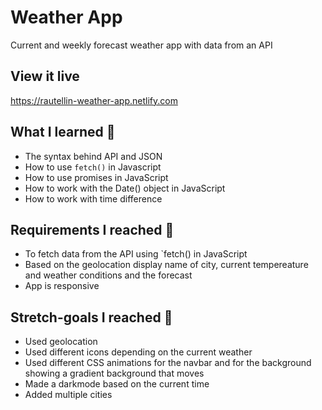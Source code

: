 # Weather App 

Current and weekly forecast weather app with data from an API

## View it live

https://rautellin-weather-app.netlify.com

## What I learned 🧠

* The syntax behind API and JSON
* How to use `fetch()` in Javascript
* How to use promises in JavaScript
* How to work with the Date() object in JavaScript
* How to work with time difference

## Requirements I reached 🧪

* To fetch data from the API using `fetch() in JavaScript
* Based on the geolocation display name of city, current tempereature and weather conditions and the forecast
* App is responsive

## Stretch-goals I reached 🧘

* Used geolocation
* Used different icons depending on the current weather
* Used different CSS animations for the navbar and for the background showing a gradient background that moves
* Made a darkmode based on the current time
* Added multiple cities

